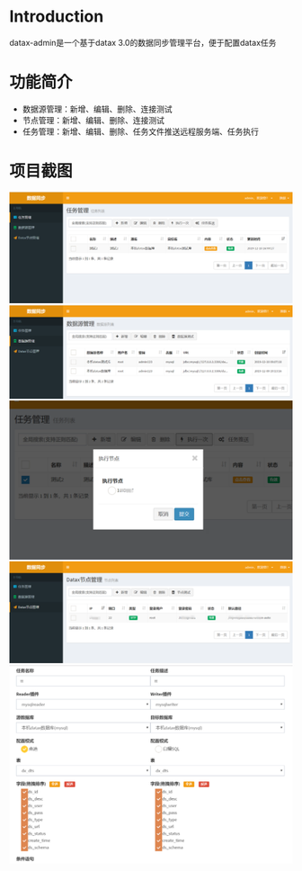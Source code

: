 # Introduction
datax-admin是一个基于datax 3.0的数据同步管理平台，便于配置datax任务

# 功能简介

- 数据源管理：新增、编辑、删除、连接测试
- 节点管理：新增、编辑、删除、连接测试
- 任务管理：新增、编辑、删除、任务文件推送远程服务端、任务执行

# 项目截图

![task1](imgs/task1.png)
![dts1](imgs/dts1.png)
![task3](imgs/task3.png)
![node1](imgs/node1.png)
![task2](imgs/task2.png)

